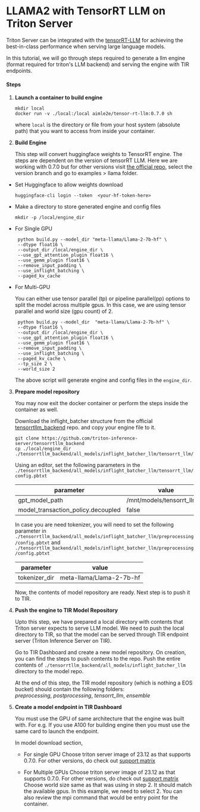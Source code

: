 # LLAMA2 with TensorRT LLM on Triton Server

Triton Server can be integrated with the [tensorRT-LLM](https://github.com/NVIDIA/TensorRT-LLM) for achieving the best-in-class performance when serving large language models.  

In this tutorial, we will go through steps required to generate a llm engine (format required for triton's LLM backend) and serving the engine with TIR endpoints. 

#### Steps
1. **Launch a container to build engine**
   ```
   mkdir local
   docker run -v ./local:/local aimle2e/tensor-rt-llm:0.7.0 sh
   ```

   where `local` is the directory or file from your host system (absolute path) that you want to access from inside your container. 




2. **Build Engine**
   
   This step will convert huggingface weights to TensorRT engine. The steps are dependent on the version of tensorRT LLM. Here we are working with 0.7.0 but for other versions visit [the official repo](https://github.com/NVIDIA/TensorRT-LLM), select the version branch and go to examples > llama folder. 

- Set Huggingface to allow weights download 
  ```
  huggingface-cli login --token  <your-hf-token-here>
  ```

- Make a directory to store generated engine and config files

  ```
  mkdir -p /local/engine_dir
  ```

- For Single GPU 

  ```
   python build.py --model_dir "meta-llama/Llama-2-7b-hf" \
   --dtype float16 \
   --output_dir /local/engine_dir \
   --use_gpt_attention_plugin float16 \
   --use_gemm_plugin float16 \
   --remove_input_padding \
   --use_inflight_batching \
   --paged_kv_cache
  ```

- For Multi-GPU

  You can either use tensor parallel (tp) or pipeline parallel(pp) options to split the model across multiple gpus.   In this case, we are using tensor parallel and world size (gpu count) of 2. 

  ```
   python build.py --model_dir  "meta-llama/Llama-2-7b-hf" \
   --dtype float16 \
   --output_dir /local/engine_dir \
   --use_gpt_attention_plugin float16 \
   --use_gemm_plugin float16 \
   --remove_input_padding \
   --use_inflight_batching \
   --paged_kv_cache \
   --tp_size 2 \
   --world_size 2
  ```

   The above script will generate engine and config files in the `engine_dir`. 

3. **Prepare model repository**

   You may now exit the docker container or perform the steps inside the container as well.
  
   Download the inflight_batcher structure from the official [tensorrtllm_backend](https://github.com/triton-inference-server/tensorrtllm_backend) repo. and copy your engine file to it.
   
   ```
   git clone https://github.com/triton-inference-server/tensorrtllm_backend
   cp ./local/engine_dir ./tensorrtllm_backend/all_models/inflight_batcher_llm/tensorrt_llm/1/
   
   ```

    Using an editor, set the following parameters in the     `./tensorrtllm_backend/all_models/inflight_batcher_llm/tensorrt_llm/config.pbtxt` 

    | parameter | value |
    | --------- | ----- | 
    | gpt_model_path | /mnt/models/tensorrt_llm/1/ | 
    | model_transaction_policy.decoupled  | false | 
  
    In case you are need tokenizer, you will need to set the following parameter in `./tensorrtllm_backend/all_models/inflight_batcher_llm/preprocessing/config.pbtxt` and `./tensorrtllm_backend/all_models/inflight_batcher_llm/preprocessing/config.pbtxt`
  
    | parameter | value |
    | --------- | ----- | 
    | tokenizer_dir | meta-llama/Llama-2-7b-hf | 
  
    Now, the contents of model repository are ready. Next step is to push it to TIR. 
    
3. **Push the engine to TIR Model Repository**

   Upto this step, we have prepared a local directory with contents that Triton server expects to serve LLM model. We need     to push the local directory to TIR, so that the model can be served through TIR endpoint server (Triton Inference Server    on TIR).
   
   Go to TIR Dashboard and create a new model repository. On creation, you can find the steps to push contents to the repo.    Push the entire contents of `./tensorrtllm_backend/all_models/inflight_batcher_llm` directory to the model repo.

   At the end of this step, the TIR model repository (which is nothing a EOS bucket) should contain the following folders:  
   *preprocessing*, *postprocessing*, *tensorrt_llm*, *ensemble*

5. **Create a model endpoint in TIR Dashboard**

   You must use the GPU of same architecture that the engine was built with. For e.g. If you use A100 for building    engine then you must use the same card to launch the endpoint. 

   In model download section, 
   - For single GPU
     Choose triton server image of 23.12 as that supports 0.7.0. For other versions, do check out [support matrix](https://docs.nvidia.com/deeplearning/frameworks/support-matrix/)
     
   - For Multiple GPUs
     Choose triton server image of 23.12 as that supports 0.7.0. For other versions, do check out [support matrix](https://docs.nvidia.com/deeplearning/frameworks/support-matrix/)
     Choose world size same as that was using in step 2. It should match the available gpus. In this example, we need to select 2. 
     You can also review the mpi command that would be entry point for the container. 
